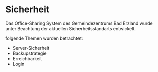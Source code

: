 # Sicherheit 

Das Office-Sharing System des Gemeindezentrums Bad Erzland wurde unter Beachtung der aktuellen Sicherheitsstandarts entwickelt.

folgende Themen wurden betrachtet:
  - Server-Sicherheit
  - Backupstrategie
  - Erreichbarkeit
  - Login
